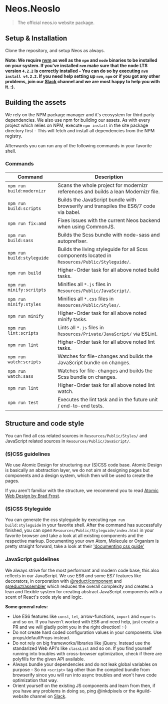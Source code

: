 # Neos.NeosIo

> The official neos.io website package.

## Setup & Installation
Clone the repository, and setup Neos as always.

__Note: We require [nvm](https://github.com/creationix/nvm#install-script) as well as the `npm` and `node` binaries to be installed on your system.
If you've installed `nvm` make sure that the node LTS version `4.2.2` is correctly installed - You can do so by executing `nvm install v4.2.2`.
If you need help setting up `nvm`, `npm` or if you got any other problems, join our [Slack](https://neos-project.slack.com/) channel and we are most happy to help you with it. :).__

## Building the assets
We rely on the NPM package manager and it's ecosystem for third party dependencies. We also use npm for building our assets.
As with every project which relies on NPM, execute `npm install` in the site package directory first - This will fetch and
install all dependencies from the NPM registry.

Afterwards you can run any of the following commands in your favorite shell.

### Commands
| Command         | Description                    |
| --------------- | ------------------------------ |
| `npm run build:modernizr` | Scans the whole project for modernizr references and builds a lean Modernizr file. |
| `npm run build:scripts` | Builds the JavaScript bundle with browserify and transpiles the ES6/7 code via babel. |
| `npm run fix:amd` | Fixes issues with the current Neos backend when using CommonJS. |
| `npm run build:sass` | Builds the Scss bundle with node-sass and autoprefixer. |
| `npm run build:styleguide` | Builds the living styleguide for all Scss components located in `Resources/Public/Styleguide/`. |
| `npm run build` | Higher-Order task for all above noted build tasks. |
| `npm run minify:scritpts` | Minifies all `*.js` files in `Resources/Public/JavaScript/`. |
| `npm run minify:styles` | Minifies all `*.css` files in `Resources/Public/Styles/`. |
| `npm run minify` | Higher-Order task for all above noted minify tasks. |
| `npm run lint:scripts` | Lints all `*.js` files in `Resources/Private/JavaScript/` via ESLint. |
| `npm run lint` | Higher-Order task for all above noted lint tasks. |
| `npm run watch:scripts` | Watches for file-changes and builds the JavaScript bundle on changes. |
| `npm run watch:sass` | Watches for file-changes and builds the Scss bundle on changes. |
| `npm run lint` | Higher-Order task for all above noted lint watch. |
| `npm run test` | Executes the lint task and in the future unit / end-to-end tests. |

## Structure and code style
You can find all css related sources in `Resources/Public/Styles/` and JavaScript related sources in `Resources/Public/JavaScript/`.

### (S)CSS guidelines
We use Atomic Design for structuring our (S)CSS code base. Atomic Design is basically an abstraction layer,
we do not aim at designing pages but components and a design system, which then will be used to create the pages.

If you aren't familiar with the structure, we recommend you to read [Atomic Web Design by Brad Frost](http://bradfrost.com/blog/post/atomic-web-design/).

### (S)CSS Styleguide
You can generate the css styleguide by executing `npm run build:styleguide` in your favorite shell. After the command has successfully finished, you can open `Resources/Public/Styleguide/index.html` in your favorite browser and take a look at all existing components and the respective markup. Documenting your own Atom, Molecule or Organism is pretty straight forward, take a look at their ['documenting css guide'](https://github.com/styledown/styledown/blob/master/docs/Documenting.md)

### JavaScript guidelines
We always strive for the most performant and modern code base, this also reflects in our JavaScript.
We use ES6 and some ES7 features like decorators, in corporation with [@reduct/component](https://github.com/reduct/component) and [@reduct/assembler](https://github.com/reduct/assembler)
which reduces the overall complexity and creates a lean and flexible system for creating abstract JavaScript components
with a scent of React's code style and logic.

**Some general rules:**
* Use ES6 features like `const`, `let`, arrow-functions, `import` and `exports` and so on. If you haven't worked with ES6 and need help, just create a PR and we will gladly point you in the right direction! :-)
* Do not create hard coded configuration values in your components. Use props/defaultProps instead.
* Do not rely on big frameworks/libraries like jQuery. Instead use the standarized Web API's like `classList` and so on. If you find yourself running into troubles with cross-browser optimization, check if there are polyfills for the given API available.
* Always bundle your dependencies and do not leak global variables on purpose - So no `<script>` tag other than the compiled bundle from browserify since you will run into async troubles and won't have code optimization that way.
* Orient yourself on the existing JS components and learn from then, if you have any problems in doing so, ping @inkdpixels or the #guild-website channel on [Slack](http://slack.neos.io/).

